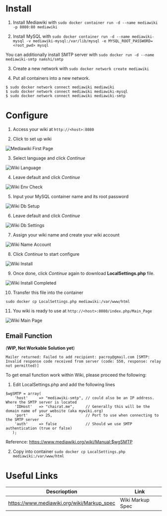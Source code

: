 <!-- TITLE: Mediawiki -->
<!-- SUBTITLE: Reference How-to Run MediaWiki on Docker -->

# Install

1) Install Mediawiki with `sudo docker container run -d --name mediawiki -p 8080:80 mediawiki`

2) Install MySQL with `sudo docker container run -d --name mediawiki-mysql -v mediawiki-mysql:/var/lib/mysql -e MYSQL_ROOT_PASSWORD=<root_pwd> mysql`

You can additionally install SMTP server with 
`sudo docker run -d --name mediawiki-smtp namshi/smtp`

3) Create a new network with `sudo docker network create mediawiki`

4) Put all containers into a new network.

```
$ sudo docker network connect mediawiki mediawiki
$ sudo docker network connect mediawiki mediawiki-mysql
$ sudo docker network connect mediawiki mediawiki-smtp
```

# Configure

1) Access your wiki at `http://<host>:8080`

2) Click to set up wiki

![Mediawiki First Page](/uploads/docker/mediawiki-first-page.png "Mediawiki First Page")

3) Select language and click *Continue*

![Wiki Language](/uploads/docker/wiki-language.png "Wiki Language")

4) Leave default and click *Continue*

![Wiki Env Check](/uploads/docker/wiki-env-check.png "Wiki Env Check")

5) Input your MySQL container name and its root password

![Wiki Db Setup](/uploads/docker/wiki-db-setup.png "Wiki Db Setup")

6) Leave default and click *Continue*

![Wiki Db Settings](/uploads/docker/wiki-db-settings.png "Wiki Db Settings")

7) Assign your wiki name and create your wiki account

![Wiki Name Account](/uploads/docker/wiki-name-account.png "Wiki Name Account")

8) Click *Continue* to start configure

![Wiki Install](/uploads/docker/wiki-install.png "Wiki Install")

9) Once done, click *Continue* again to download **LocalSettings.php** file.

![Wiki Install Completed](/uploads/docker/wiki-install-completed.png "Wiki Install Completed")

10) Transfer this file into the container

```
sudo docker cp LocalSettings.php mediawiki:/var/www/html
```

11) You wiki is ready to use at `http://<host>:8080/index.php/Main_Page`

![Wiki Main Page](/uploads/docker/wiki-main-page.png "Wiki Main Page")

## Email Function 

(**WIP, Not Workable Solution yet**)

```
Mailer returned: Failed to add recipient: pacroy@gmail.com [SMTP: Invalid response code received from server (code: 550, response: relay not permitted)] 
```

To get email function work within Wiki, please proceed the following:

1) Edit LocalSettings.php and add the following lines

```
$wgSMTP = array(
	'host'     => "mediawiki-smtp", // could also be an IP address. Where the SMTP server is located
	'IDHost'   => "chairat.me",     // Generally this will be the domain name of your website (aka mywiki.org)
	'port'     => 25,               // Port to use when connecting to the SMTP server
	'auth'     => false             // Should we use SMTP authentication (true or false)
   );
```

Reference: https://www.mediawiki.org/wiki/Manual:$wgSMTP

2) Copy into container `sudo docker cp LocalSettings.php mediawiki:/var/www/html`

# Useful Links

| Descrioption| Link |
|---|---|
| https://www.mediawiki.org/wiki/Markup_spec | Wiki Markup Spec |